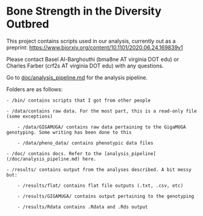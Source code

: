 # Bone Strength in the Diversity Outbred

This project contains scripts used in our analysis, currently out as a preprint:
https://www.biorxiv.org/content/10.1101/2020.06.24.169839v1

Please contact Basel Al-Barghouthi (bma8ne AT virginia DOT edu) or Charles Farber (crf2s AT virginia DOT edu) with any questions. 

Go to [doc/analysis_pipeline.md](/doc/analysis_pipeline.md) for the analysis pipeline.



Folders are as follows:

    - /bin/ contains scripts that I got from other people

    - /data/contains raw data. For the most part, this is a read-only file (some exceptions)

        - /data/GIGAMUGA/ contains raw data pertaining to the GigaMUGA genotyping. Some writing has been done to this

        - /data/pheno_data/ contains phenotypic data files

    - /doc/ contains docs. Refer to the [analysis_pipeline](/doc/analysis_pipeline.md) here.

    - /results/ contains output from the analyses described. A bit messy but:

        - /results/flat/ contains flat file outputs (.txt, .csv, etc)

        - /results/GIGAMUGA/ contains output pertaining to the genotyping

        - /results/Rdata contains .Rdata and .Rds output







